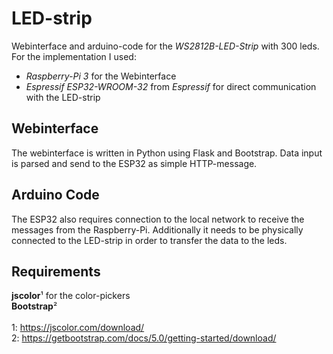 # LED-strip # 
Webinterface and arduino-code for the *WS2812B-LED-Strip* with 300 leds.
For the implementation I used:
* *Raspberry-Pi 3* for the Webinterface
* *Espressif ESP32-WROOM-32* from *Espressif* for direct communication with the LED-strip


## Webinterface ##
The webinterface is written in Python using Flask and Bootstrap.
Data input is parsed and send to the ESP32 as simple HTTP-message.


## Arduino Code ##
The ESP32 also requires connection to the local network to receive the messages from the Raspberry-Pi.
Additionally it needs to be physically connected to the LED-strip in order to transfer the data to the leds.


## Requirements ##
**jscolor**¹ for the color-pickers <br>
**Bootstrap**² <br> <br>
1: https://jscolor.com/download/ <br>
2: https://getbootstrap.com/docs/5.0/getting-started/download/
